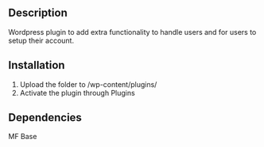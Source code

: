 ## Description
Wordpress plugin to add extra functionality to handle users and for users to setup their account.

## Installation
1. Upload the folder to /wp-content/plugins/
2. Activate the plugin through Plugins

## Dependencies
MF Base